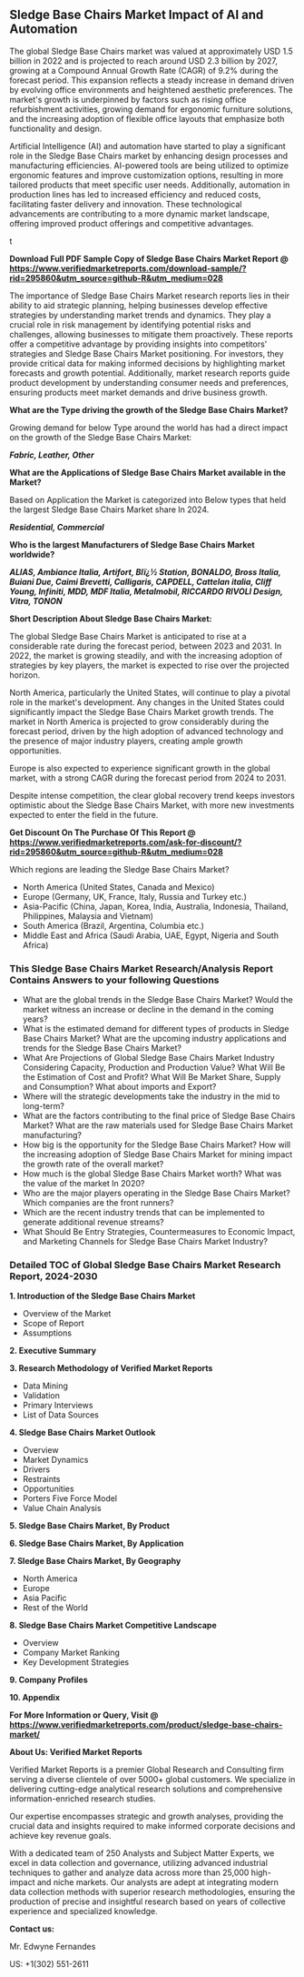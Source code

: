 <h2>Sledge Base Chairs Market Impact of AI and Automation</h2><p>The global Sledge Base Chairs market was valued at approximately USD 1.5 billion in 2022 and is projected to reach around USD 2.3 billion by 2027, growing at a Compound Annual Growth Rate (CAGR) of 9.2% during the forecast period. This expansion reflects a steady increase in demand driven by evolving office environments and heightened aesthetic preferences. The market's growth is underpinned by factors such as rising office refurbishment activities, growing demand for ergonomic furniture solutions, and the increasing adoption of flexible office layouts that emphasize both functionality and design.</p><p>Artificial Intelligence (AI) and automation have started to play a significant role in the Sledge Base Chairs market by enhancing design processes and manufacturing efficiencies. AI-powered tools are being utilized to optimize ergonomic features and improve customization options, resulting in more tailored products that meet specific user needs. Additionally, automation in production lines has led to increased efficiency and reduced costs, facilitating faster delivery and innovation. These technological advancements are contributing to a more dynamic market landscape, offering improved product offerings and competitive advantages.</p>t</p><p id="" class=""><strong>Download Full PDF Sample Copy of Sledge Base Chairs Market Report @ <a href="https://www.verifiedmarketreports.com/download-sample/?rid=295860&utm_source=github-R&utm_medium=028" target="_blank">https://www.verifiedmarketreports.com/download-sample/?rid=295860&utm_source=github-R&utm_medium=028</a></strong></p><p>The importance of&nbsp;Sledge Base Chairs Market research reports lies in their ability to aid strategic planning, helping businesses develop effective strategies by understanding market trends and dynamics. They play a crucial role in risk management by identifying potential risks and challenges, allowing businesses to mitigate them proactively. These reports offer a competitive advantage by providing insights into competitors' strategies and Sledge Base Chairs Market positioning. For investors, they provide critical data for making informed decisions by highlighting market forecasts and growth potential. Additionally, market research reports guide product development by understanding consumer needs and preferences, ensuring products meet market demands and drive business growth.</p><p><strong>What are the&nbsp;Type driving the growth of the Sledge Base Chairs Market?</strong></p><p id="" class="">Growing demand for below Type around the world has had a direct impact on the growth of the Sledge Base Chairs Market:</p><em><strong>Fabric, Leather, Other</strong></em></p><strong>What are the&nbsp;Applications&nbsp;of Sledge Base Chairs Market available in the Market?</strong></p><p id="" class="">Based on Application the Market is categorized into Below types that held the largest Sledge Base Chairs Market share In 2024.</p><em><strong>Residential, Commercial</strong></em></p><strong>Who is the largest Manufacturers of Sledge Base Chairs Market worldwide?</strong></p><p><em><strong>ALIAS, Ambiance Italia, Artifort, Blï¿½ Station, BONALDO, Bross Italia, Buiani Due, Caimi Brevetti, Calligaris, CAPDELL, Cattelan italia, Cliff Young, Infiniti, MDD, MDF Italia, Metalmobil, RICCARDO RIVOLI Design, Vitra, TONON</strong></em></p><p id="" class=""><strong>Short Description About Sledge Base Chairs Market:</strong></p><p>The global Sledge Base Chairs Market is anticipated to rise at a considerable rate during the forecast period, between 2023 and 2031. In 2022, the market is growing steadily, and with the increasing adoption of strategies by key players, the market is expected to rise over the projected horizon.</p><p>North America, particularly the United States, will continue to play a pivotal role in the market's development. Any changes in the United States could significantly impact the Sledge Base Chairs Market growth trends. The market in North America is projected to grow considerably during the forecast period, driven by the high adoption of advanced technology and the presence of major industry players, creating ample growth opportunities.</p><p>Europe is also expected to experience significant growth in the global market, with a strong CAGR during the forecast period from 2024 to 2031.</p><p>Despite intense competition, the clear global recovery trend keeps investors optimistic about the Sledge Base Chairs Market, with more new investments expected to enter the field in the future.</p><p id="" class=""><strong>Get Discount On The Purchase Of This Report @ <a href="https://www.verifiedmarketreports.com/ask-for-discount/?rid=295860&utm_source=github-R&utm_medium=028" target="_blank">https://www.verifiedmarketreports.com/ask-for-discount/?rid=295860&utm_source=github-R&utm_medium=028</a></strong></p>Which regions are leading the Sledge Base Chairs Market?</p><ul><li>North America (United States, Canada and Mexico)</li><li>Europe (Germany, UK, France, Italy, Russia and Turkey etc.)</li><li>Asia-Pacific (China, Japan, Korea, India, Australia, Indonesia, Thailand, Philippines, Malaysia and Vietnam)</li><li>South America (Brazil, Argentina, Columbia etc.)</li><li>Middle East and Africa (Saudi Arabia, UAE, Egypt, Nigeria and South Africa)</li></ul><h3 id="" class="">This Sledge Base Chairs Market Research/Analysis Report Contains Answers to your following Questions</h3><ul><li>What are the global trends in the Sledge Base Chairs Market? Would the market witness an increase or decline in the demand in the coming years?</li><li>What is the estimated demand for different types of products in Sledge Base Chairs Market? What are the upcoming industry applications and trends for the Sledge Base Chairs Market?</li><li>What Are Projections of Global Sledge Base Chairs Market Industry Considering Capacity, Production and Production Value? What Will Be the Estimation of Cost and Profit? What Will Be Market Share, Supply and Consumption? What about imports and Export?</li><li>Where will the strategic developments take the industry in the mid to long-term?</li><li>What are the factors contributing to the final price of Sledge Base Chairs Market? What are the raw materials used for Sledge Base Chairs Market manufacturing?</li><li>How big is the opportunity for the Sledge Base Chairs Market? How will the increasing adoption of Sledge Base Chairs Market for mining impact the growth rate of the overall market?</li><li>How much is the global Sledge Base Chairs Market worth? What was the value of the market In 2020?</li><li>Who are the major players operating in the Sledge Base Chairs Market? Which companies are the front runners?</li><li>Which are the recent industry trends that can be implemented to generate additional revenue streams?</li><li>What Should Be Entry Strategies, Countermeasures to Economic Impact, and Marketing Channels for Sledge Base Chairs Market Industry?</li></ul><h3 id="" class="">Detailed TOC of Global Sledge Base Chairs Market Research Report, 2024-2030</h3><p id="" class=""><strong>1. Introduction of the Sledge Base Chairs Market</strong></p><ul><li>Overview of the Market</li><li>Scope of Report</li><li>Assumptions</li></ul><p id="" class=""><strong>2. Executive Summary</strong></p><p id="" class=""><strong>3. Research Methodology of Verified Market Reports</strong></p><ul><li>Data Mining</li><li>Validation</li><li>Primary Interviews</li><li>List of Data Sources</li></ul><p id="" class=""><strong>4. Sledge Base Chairs Market Outlook</strong></p><ul><li>Overview</li><li>Market Dynamics</li><li>Drivers</li><li>Restraints</li><li>Opportunities</li><li>Porters Five Force Model</li><li>Value Chain Analysis</li></ul><p id="" class=""><strong>5. Sledge Base Chairs Market, By Product</strong></p><p id="" class=""><strong>6. Sledge Base Chairs Market, By Application</strong></p><p id="" class=""><strong>7. Sledge Base Chairs Market, By Geography</strong></p><ul><li>North America</li><li>Europe</li><li>Asia Pacific</li><li>Rest of the World</li></ul><p id="" class=""><strong>8. Sledge Base Chairs Market Competitive Landscape</strong></p><ul><li>Overview</li><li>Company Market Ranking</li><li>Key Development Strategies</li></ul><p id="" class=""><strong>9. Company Profiles</strong></p><p id="" class=""><strong>10. Appendix</strong></p><p id="" class=""><strong>For More Information or Query, Visit @ <a href="https://www.verifiedmarketreports.com/product/sledge-base-chairs-market/" target="_blank">https://www.verifiedmarketreports.com/product/sledge-base-chairs-market/</a></strong></p><p id="" class=""><strong>About Us: Verified Market Reports</strong></p><p id="" class="">Verified Market Reports is a premier Global Research and Consulting firm serving a diverse clientele of over 5000+ global customers. We specialize in delivering cutting-edge analytical research solutions and comprehensive information-enriched research studies.</p><p id="" class="">Our expertise encompasses strategic and growth analyses, providing the crucial data and insights required to make informed corporate decisions and achieve key revenue goals.</p><p id="" class="">With a dedicated team of 250 Analysts and Subject Matter Experts, we excel in data collection and governance, utilizing advanced industrial techniques to gather and analyze data across more than 25,000 high-impact and niche markets. Our analysts are adept at integrating modern data collection methods with superior research methodologies, ensuring the production of precise and insightful research based on years of collective experience and specialized knowledge.</p><p id="" class=""><strong>Contact us:</strong></p><p id="" class="">Mr. Edwyne Fernandes</p><p id="" class="">US: +1(302) 551-2611</p>
